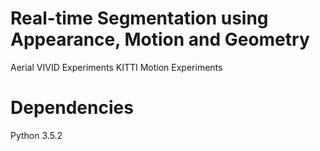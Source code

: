 # Real-time Segmentation using Appearance, Motion and Geometry

Aerial VIVID Experiments
KITTI Motion Experiments

# Dependencies
Python 3.5.2  
